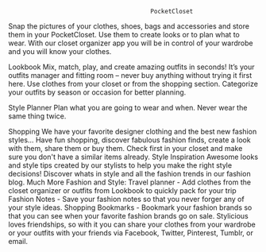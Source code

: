                                             PocketCloset
                                            
                                            
Snap the pictures of your clothes, shoes, bags and accessories and store them in your PocketCloset. Use them to create looks or to plan what to wear. With our closet organizer app you will be in control of your wardrobe and you will know your clothes.

Lookbook
Mix, match, play, and create amazing outfits in seconds! It’s your outfits manager and fitting room – never buy anything without trying it first here. Use clothes from your closet or from the shopping section. Categorize your outfits by season or occasion for better planning.

Style Planner
Plan what you are going to wear and when. Never wear the same thing twice.

Shopping 
We have your favorite designer clothing and the best new fashion styles… Have fun shopping, discover fabulous fashion finds, create a look with them, share them or buy them. Check first in your closet and make sure you don't have a similar items already.
Style Inspiration
Awesome looks and style tips created by our stylists to help you make the right style decisions! Discover whats in style and all the fashion trends in our fashion blog.
Much More Fashion and Style:
Travel planner - Add clothes from the closet organizer or outfits from Lookbook to quickly pack for your trip
Fashion Notes - Save your fashion notes so that you never forger any of your style ideas.
Shopping Bookmarks - Bookmark your fashion brands so that you can see when your favorite fashion brands go on sale.
Stylicious loves friendships, so with it you can share your clothes from your wardrobe or your outfits with your friends via Facebook, Twitter, Pinterest, Tumblr, or email.

